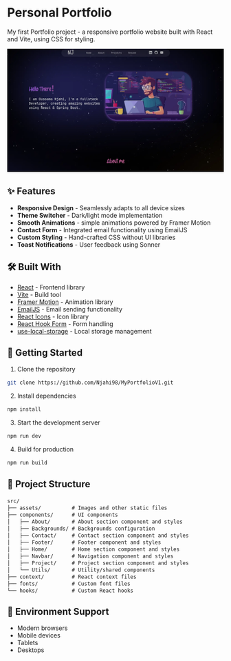 # Personal Portfolio

My first Portfolio project - a responsive portfolio website built with React and Vite, using CSS for styling.

![Portfolio Preview](/src/assets/project2/proj2S1.webp)

## ✨ Features

- **Responsive Design** - Seamlessly adapts to all device sizes
- **Theme Switcher** - Dark/light mode implementation
- **Smooth Animations** - simple animations powered by Framer Motion
- **Contact Form** - Integrated email functionality using EmailJS
- **Custom Styling** - Hand-crafted CSS without UI libraries
- **Toast Notifications** - User feedback using Sonner

## 🛠️ Built With

- [React](https://reactjs.org/) - Frontend library
- [Vite](https://vitejs.dev/) - Build tool
- [Framer Motion](https://www.framer.com/motion/) - Animation library
- [EmailJS](https://www.emailjs.com/) - Email sending functionality
- [React Icons](https://react-icons.github.io/react-icons/) - Icon library
- [React Hook Form](https://react-hook-form.com/) - Form handling
- [use-local-storage](https://github.com/astoilkov/use-local-storage) - Local storage management

## 🚀 Getting Started

1. Clone the repository
```bash
git clone https://github.com/Njahi98/MyPortfolioV1.git
```

2. Install dependencies
```bash
npm install
```

3. Start the development server
```bash
npm run dev
```

4. Build for production
```bash
npm run build
```

## 📝 Project Structure

```
src/
├── assets/          # Images and other static files
├── components/      # UI components
│   ├── About/       # About section component and styles
│   ├── Backgrounds/ # Backgrounds configuration
│   ├── Contact/     # Contact section component and styles
│   ├── Footer/      # Footer component and styles
│   ├── Home/        # Home section component and styles
│   ├── Navbar/      # Navigation component and styles
│   ├── Project/     # Project section component and styles
│   └── Utils/       # Utility/shared components
├── context/         # React context files
├── fonts/           # Custom font files
└── hooks/           # Custom React hooks
```

## 📱 Environment Support

- Modern browsers
- Mobile devices
- Tablets
- Desktops
